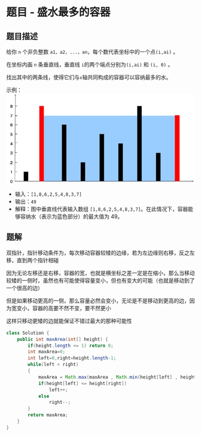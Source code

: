 # 题目 - 盛水最多的容器

## 题目描述

给你 `n` 个非负整数 `a1，a2，...，an`，每个数代表坐标中的一个点`(i,ai)` 。

在坐标内画 `n` 条垂直线，垂直线 `i`的两个端点分别为`(i,ai)` 和 `(i, 0)` 。

找出其中的两条线，使得它们与`x`轴共同构成的容器可以容纳最多的水。

示例：
![](./图片/question_11.jpg)
* 输入：`[1,8,6,2,5,4,8,3,7]`
* 输出：`49`
* 解释：图中垂直线代表输入数组 `[1,8,6,2,5,4,8,3,7]`。在此情况下，容器能够容纳水（表示为蓝色部分）的最大值为 49。

## 题解

双指针，指针移动条件为，每次移动容器较矮的边缘，若为左边缘则右移，反之左移，直到两个指针相碰

因为无论左移还是右移，容器的宽，也就是横坐标之差一定是在缩小，那么当移动较矮的一侧时，虽然也有可能使得容量变小，但也有变大的可能（也就是移动到了一个很高的边）

但是如果移动更高的一侧，那么容量必然会变小，无论是不是移动到更高的边，因为宽变小，容器的高要不然不变，要不然更小

这样只移动更矮的边就能保证不错过最大的那种可能性

```java
class Solution {
    public int maxArea(int[] height) {
        if(height.length <= 1) return 0;
        int maxArea=0;
        int left=0,right=height.length-1;
        while(left < right)
        {
            maxArea = Math.max(maxArea , Math.min(height[left] , height[right])*(right - left));
            if(height[left] <= height[right])
                left++;
            else
                right--;
        }
        return maxArea;
    }
}
```